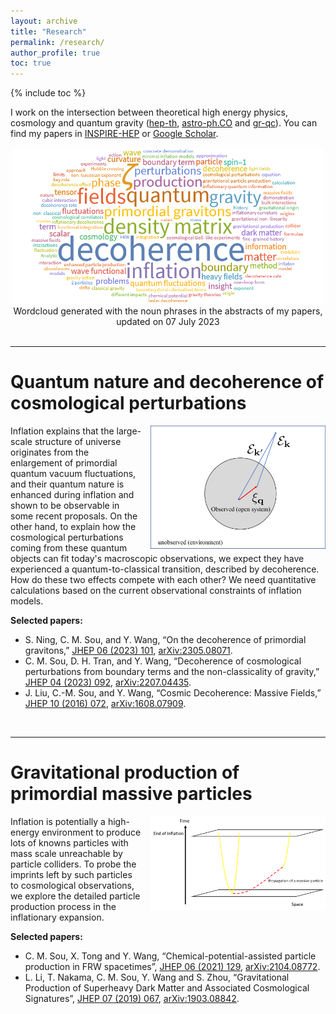 ```yaml
---
layout: archive
title: "Research"
permalink: /research/
author_profile: true
toc: true
---
```

{% include toc %}

I work on the intersection between theoretical high energy physics, cosmology and quantum gravity ([hep-th](https://arxiv.org/list/hep-th/recent), [astro-ph.CO](https://arxiv.org/list/astro-ph.CO/recent) and [gr-qc](https://arxiv.org/list/gr-qc/recent)). You can find my papers in [INSPIRE-HEP](https://inspirehep.net/authors/1512636) or [Google Scholar](https://scholar.google.com/citations?user=YTBV9l4AAAAJ&hl=en).


<center>
    <img src="/images/wordcloud_research.png" width="500">
    <figcaption> Wordcloud generated with the noun phrases in the abstracts of my papers, updated on 07 July 2023 </figcaption>
</center>

<br>



---

Quantum nature and decoherence of cosmological perturbations
======
<img src='/images/demo_system_environment.png' style="float: right; padding-left:15px" width="280">
<div>
    Inflation explains that the large-scale structure of universe originates from the enlargement of primordial quantum vacuum fluctuations, and their quantum nature is enhanced during inflation and shown to be observable in some recent proposals. On the other hand, to explain how the cosmological perturbations coming from these quantum objects can fit today's macroscopic observations, we expect they have experienced a quantum-to-classical transition, described by decoherence. How do these two effects compete with each other? We need quantitative calculations based on the current observational constraints of inflation models.
</div>

**Selected papers:**
* S. Ning, C. M. Sou, and Y. Wang, “On the decoherence of primordial gravitons,” [JHEP 06 (2023) 101](https://doi.org/10.1007/JHEP06(2023)101), [arXiv:2305.08071](https://arxiv.org/abs/2305.08071).
* C. M. Sou, D. H. Tran, and Y. Wang, “Decoherence of cosmological perturbations
from boundary terms and the non-classicality of gravity,” [JHEP 04 (2023) 092](https://doi.org/10.1007/JHEP04(2023)092), [arXiv:2207.04435](https://arxiv.org/abs/2207.04435).
* J. Liu, C.-M. Sou, and Y. Wang, “Cosmic Decoherence: Massive Fields,” [JHEP 10 (2016) 072](https://doi.org/10.1007/JHEP10(2016)072), [arXiv:1608.07909](https://arxiv.org/abs/1608.07909).

<br>

---

Gravitational production of primordial massive particles
======

<img src='/images/massive_particle.png' style="float: right; padding-left:15px" width="280">
<div>
    Inflation is potentially a high-energy environment to produce lots of knowns particles with mass scale unreachable by particle colliders. To probe the imprints left by such particles to cosmological observations, we explore the detailed particle production process in the inflationary expansion.
</div>

**Selected papers:**
* C. M. Sou, X. Tong and Y. Wang, “Chemical-potential-assisted particle production in FRW spacetimes”, [JHEP 06 (2021) 129](https://doi.org/10.1007/JHEP06(2021)129), [arXiv:2104.08772](https://arxiv.org/abs/2104.08772).
* L. Li, T. Nakama, C. M. Sou, Y. Wang and S. Zhou, “Gravitational Production of Superheavy Dark Matter and Associated Cosmological Signatures”, [JHEP 07 (2019) 067](https://doi.org/10.1007/JHEP07(2019)067), [arXiv:1903.08842](https://arxiv.org/abs/1903.08842).
